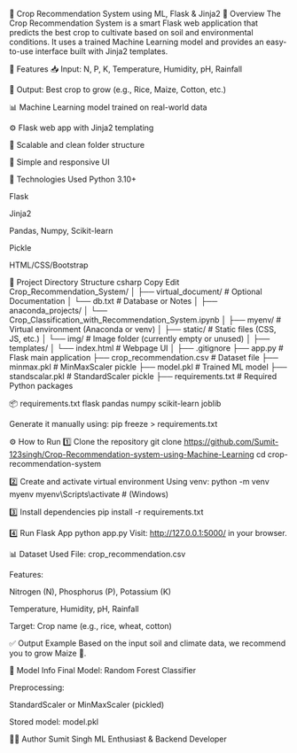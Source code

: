 🌾 Crop Recommendation System using ML, Flask & Jinja2
🚀 Overview
The Crop Recommendation System is a smart Flask web application that predicts the best crop to cultivate based on soil and environmental conditions. It uses a trained Machine Learning model and provides an easy-to-use interface built with Jinja2 templates.

🎯 Features
📥 Input: N, P, K, Temperature, Humidity, pH, Rainfall

🌱 Output: Best crop to grow (e.g., Rice, Maize, Cotton, etc.)

📊 Machine Learning model trained on real-world data

⚙️ Flask web app with Jinja2 templating

📁 Scalable and clean folder structure

🎨 Simple and responsive UI

🧠 Technologies Used
Python 3.10+

Flask

Jinja2

Pandas, Numpy, Scikit-learn

Pickle

HTML/CSS/Bootstrap

📂 Project Directory Structure
csharp
Copy
Edit
Crop_Recommendation_System/
│
├── virtual_document/                           # Optional Documentation
│   └── db.txt                                   # Database or Notes
│
├── anaconda_projects/
│   └── Crop_Classification_with_Recommendation_System.ipynb
│
├── myenv/                                      # Virtual environment (Anaconda or venv)
│
├── static/                                     # Static files (CSS, JS, etc.)
│   └── img/                                     # Image folder (currently empty or unused)
│
├── templates/
│   └── index.html                              # Webpage UI
│
├── .gitignore
├── app.py                                      # Flask main application
├── crop_recommendation.csv                     # Dataset file
├── minmax.pkl                                  # MinMaxScaler pickle
├── model.pkl                                   # Trained ML model
├── standscalar.pkl                             # StandardScaler pickle
├── requirements.txt                            # Required Python packages


📦 requirements.txt
flask
pandas
numpy
scikit-learn
joblib

Generate it manually using:
pip freeze > requirements.txt

⚙️ How to Run
1️⃣ Clone the repository
git clone https://github.com/Sumit-123singh/Crop-Recommendation-system-using-Machine-Learning
cd crop-recommendation-system

2️⃣ Create and activate virtual environment
Using venv:
python -m venv myenv
myenv\Scripts\activate     # (Windows)

3️⃣ Install dependencies
pip install -r requirements.txt

4️⃣ Run Flask App
python app.py
Visit: http://127.0.0.1:5000/ in your browser.

📊 Dataset Used
File: crop_recommendation.csv

Features:

Nitrogen (N), Phosphorus (P), Potassium (K)

Temperature, Humidity, pH, Rainfall

Target: Crop name (e.g., rice, wheat, cotton)

✅ Output Example
Based on the input soil and climate data, we recommend you to grow Maize 🌽.

🧪 Model Info
Final Model: Random Forest Classifier

Preprocessing:

StandardScaler or MinMaxScaler (pickled)

Stored model: model.pkl

👨‍💻 Author
Sumit Singh
ML Enthusiast & Backend Developer

